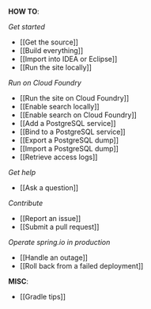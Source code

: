 **HOW TO**:

_Get started_
 - [[Get the source]]
 - [[Build everything]]
 - [[Import into IDEA or Eclipse]]
 - [[Run the site locally]]

_Run on Cloud Foundry_
 - [[Run the site on Cloud Foundry]]
 - [[Enable search locally]]
 - [[Enable search on Cloud Foundry]]
 - [[Add a PostgreSQL service]]
 - [[Bind to a PostgreSQL service]]
 - [[Export a PostgreSQL dump]]
 - [[Import a PostgreSQL dump]]
 - [[Retrieve access logs]]

_Get help_
 - [[Ask a question]]

_Contribute_
 - [[Report an issue]]
 - [[Submit a pull request]]

_Operate spring.io in production_
 - [[Handle an outage]]
 - [[Roll back from a failed deployment]]

**MISC**:
 - [[Gradle tips]]
